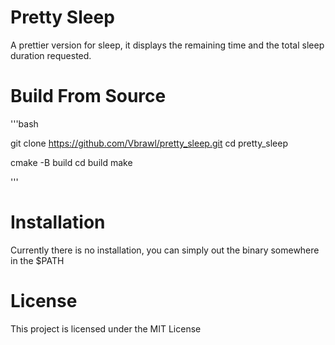 
# Pretty Sleep

A prettier version for sleep, it displays the remaining time and the total sleep duration requested.

# Build From Source

'''bash

git clone https://github.com/Vbrawl/pretty_sleep.git
cd pretty_sleep

cmake -B build
cd build
make

'''

# Installation

Currently there is no installation, you can simply out the binary somewhere in the $PATH


# License

This project is licensed under the MIT License
